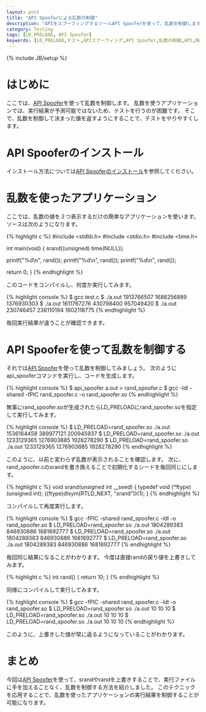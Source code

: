 ```yaml
---
layout: post
title: "API Spooferによる乱数の制御"
description: "APIをスプーフィングするツールAPI Spooferを使って、乱数を制御します"
category: Testing
tags: [LD_PRELOAD, API Spoofer]
keywords: [LD_PRELOAD,テスト,APIスプーフィング,API Spoofer,乱数の制御,API,偽装]
---
```

{% include JB/setup %}

# はじめに
ここでは、[API Spoofer](http://github.com/matsu911/api_spoofer)を使って乱数を制御します。
乱数を使うアプリケーションでは、実行結果が予測可能ではないため、テストを行うのが困難です。
そこで、乱数を制御して決まった値を返すようにすることで、テストをやりやすくします。

# API Spooferのインストール
インストール方法については[API Spooferのインストール](http://matsu911.github.com/Testing/2012/10/11/api-spoofer-installation/)を参照してください。

# 乱数を使ったアプリケーション
ここでは、乱数の値を３つ表示するだけの簡単なアプリケーションを使います。
ソースは次のようになります。

{% highlight c %}
#include <stdlib.h>
#include <stdio.h>
#include <time.h>

int main(void)
{
  srand((unsigned) time(NULL));

  printf("%d\n", rand());
  printf("%d\n", rand());
  printf("%d\n", rand());

  return 0;
}
{% endhighlight %}

このコードをコンパイルし、何度か実行してみます。

{% highlight console %}
$ gcc test.c
$ ./a.out 
1913766507
1688256889
1376930303
$ ./a.out 
1611767276
430798400
957049420
$ ./a.out 
230746457
238110194
1602118775
{% endhighlight %}

毎回実行結果が違うことが確認できます。

# API Spooferを使って乱数を制御する
それでは[API Spoofer](http://github.com/matsu911/api_spoofer)を使って乱数を制御してみましょう。
次のようにapi_spooferコマンドを実行し、コードを生成します。

{% highlight console %}
$ api_spoofer a.out > rand_spoofer.c
$ gcc -ldl -shared -fPIC rand_spoofer.c -o rand_spoofer.so
{% endhighlight %}

無事にrand_spoofer.soが生成されたらLD_PRELOADにrand_spoofer.soを指定して実行してみます。

{% highlight console %}
$ LD_PRELOAD=rand_spoofer.so ./a.out
1536164458
389977121
200945937
$ LD_PRELOAD=rand_spoofer.so ./a.out
1233129365
1276903885
1928278290
$ LD_PRELOAD=rand_spoofer.so ./a.out
1233129365
1276903885
1928278290
{% endhighlight %}

このように、以前と変わらず乱数が表示されることを確認します。
次に、rand_spoofer.cのsrandを書き換えることで初期化するシードを毎回同じにします。

{% highlight c %}
void srand(unsigned int __seed)
{
  typedef void (*ftype)(unsigned int);
  ((ftype)dlsym(RTLD_NEXT, "srand"))(1);
}
{% endhighlight %}

コンパイルして再度実行します。

{% highlight console %}
$ gcc -fPIC -shared rand_spoofer.c -ldl -o rand_spoofer.so
$ LD_PRELOAD=rand_spoofer.so ./a.out
1804289383
846930886
1681692777
$ LD_PRELOAD=rand_spoofer.so ./a.out
1804289383
846930886
1681692777
$ LD_PRELOAD=rand_spoofer.so ./a.out
1804289383
846930886
1681692777
{% endhighlight %}

毎回同じ結果になることがわかります。
今度は直接randの戻り値を上書きしてみます。

{% highlight c %}
int rand()
{
  return 10;
}
{% endhighlight %}

同様にコンパイルして実行してみます。

{% highlight console %}
$ gcc -fPIC -shared rand_spoofer.c -ldl -o rand_spoofer.so
$ LD_PRELOAD=rand_spoofer.so ./a.out
10
10
10
$ LD_PRELOAD=rand_spoofer.so ./a.out
10
10
10
$ LD_PRELOAD=rand_spoofer.so ./a.out
10
10
10
{% endhighlight %}

このように、上書きした値が常に返るようになっていることがわかります。

# まとめ
今回は[API Spoofer](http://github.com/matsu911/api_spoofer)を使って、srandやrandを上書きすることで、実行ファイルに手を加えることなく、乱数を制御する方法を紹介しました。
このテクニックを応用することで、乱数を使ったアプリケーションの実行結果を制御することが可能になります。
